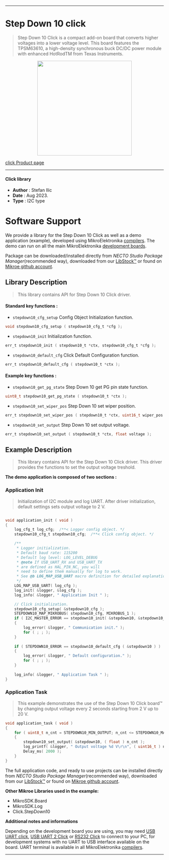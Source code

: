 
---
# Step Down 10 click

> Step Down 10 Click is a compact add-on board that converts higher voltages into a lower voltage level. This board features the TPSM63610, a high-density synchronous buck DC/DC power module with enhanced HotRodTM from Texas Instruments. 

<p align="center">
  <img src="https://download.mikroe.com/images/click_for_ide/stepdown10_click.png" height=300px>
</p>

[click Product page](https://www.mikroe.com/step-down-10-click)

---


#### Click library

- **Author**        : Stefan Ilic
- **Date**          : Aug 2023.
- **Type**          : I2C type


# Software Support

We provide a library for the Step Down 10 Click
as well as a demo application (example), developed using MikroElektronika
[compilers](https://www.mikroe.com/necto-studio).
The demo can run on all the main MikroElektronika [development boards](https://www.mikroe.com/development-boards).

Package can be downloaded/installed directly from *NECTO Studio Package Manager*(recommended way), downloaded from our [LibStock&trade;](https://libstock.mikroe.com) or found on [Mikroe github account](https://github.com/MikroElektronika/mikrosdk_click_v2/tree/master/clicks).

## Library Description

> This library contains API for Step Down 10 Click driver.

#### Standard key functions :

- `stepdown10_cfg_setup` Config Object Initialization function.
```c
void stepdown10_cfg_setup ( stepdown10_cfg_t *cfg );
```

- `stepdown10_init` Initialization function.
```c
err_t stepdown10_init ( stepdown10_t *ctx, stepdown10_cfg_t *cfg );
```

- `stepdown10_default_cfg` Click Default Configuration function.
```c
err_t stepdown10_default_cfg ( stepdown10_t *ctx );
```

#### Example key functions :

- `stepdown10_get_pg_state` Step Down 10 get PG pin state function.
```c
uint8_t stepdown10_get_pg_state ( stepdown10_t *ctx );
```

- `stepdown10_set_wiper_pos` Step Down 10 set wiper position.
```c
err_t stepdown10_set_wiper_pos ( stepdown10_t *ctx, uint16_t wiper_pos );
```

- `stepdown10_set_output` Step Down 10 set output voltage.
```c
err_t stepdown10_set_output ( stepdown10_t *ctx, float voltage );
```

## Example Description

> This library contains API for the Step Down 10 Click driver.
  This driver provides the functions to set the output voltage treshold.

**The demo application is composed of two sections :**

### Application Init

> Initialization of I2C module and log UART.
  After driver initialization, default settings sets output voltage to 2 V.

```c

void application_init ( void ) 
{
    log_cfg_t log_cfg;  /**< Logger config object. */
    stepdown10_cfg_t stepdown10_cfg;  /**< Click config object. */

    /** 
     * Logger initialization.
     * Default baud rate: 115200
     * Default log level: LOG_LEVEL_DEBUG
     * @note If USB_UART_RX and USB_UART_TX 
     * are defined as HAL_PIN_NC, you will 
     * need to define them manually for log to work. 
     * See @b LOG_MAP_USB_UART macro definition for detailed explanation.
     */
    LOG_MAP_USB_UART( log_cfg );
    log_init( &logger, &log_cfg );
    log_info( &logger, " Application Init " );

    // Click initialization.
    stepdown10_cfg_setup( &stepdown10_cfg );
    STEPDOWN10_MAP_MIKROBUS( stepdown10_cfg, MIKROBUS_1 );
    if ( I2C_MASTER_ERROR == stepdown10_init( &stepdown10, &stepdown10_cfg ) ) 
    {
        log_error( &logger, " Communication init." );
        for ( ; ; );
    }
    
    if ( STEPDOWN10_ERROR == stepdown10_default_cfg ( &stepdown10 ) )
    {
        log_error( &logger, " Default configuration." );
        for ( ; ; );
    }
    
    log_info( &logger, " Application Task " );
}

```

### Application Task

> This example demonstrates the use of the Step Down 10 Click board™ by changing 
  output voltage every 2 seconds starting from 2 V up to 20 V.

```c
void application_task ( void ) 
{
    for ( uint8_t n_cnt = STEPDOWN10_MIN_OUTPUT; n_cnt <= STEPDOWN10_MAX_OUTPUT; n_cnt++ )
    {
        stepdown10_set_output( &stepdown10, ( float ) n_cnt );
        log_printf( &logger, " Output voltage %d V\r\n", ( uint16_t ) n_cnt );
        Delay_ms( 2000 );
    }
}

```

The full application code, and ready to use projects can be installed directly from *NECTO Studio Package Manager*(recommended way), downloaded from our [LibStock&trade;](https://libstock.mikroe.com) or found on [Mikroe github account](https://github.com/MikroElektronika/mikrosdk_click_v2/tree/master/clicks).

**Other Mikroe Libraries used in the example:**

- MikroSDK.Board
- MikroSDK.Log
- Click.StepDown10

**Additional notes and informations**

Depending on the development board you are using, you may need
[USB UART click](https://www.mikroe.com/usb-uart-click),
[USB UART 2 Click](https://www.mikroe.com/usb-uart-2-click) or
[RS232 Click](https://www.mikroe.com/rs232-click) to connect to your PC, for
development systems with no UART to USB interface available on the board. UART
terminal is available in all MikroElektronika
[compilers](https://shop.mikroe.com/compilers).

---
